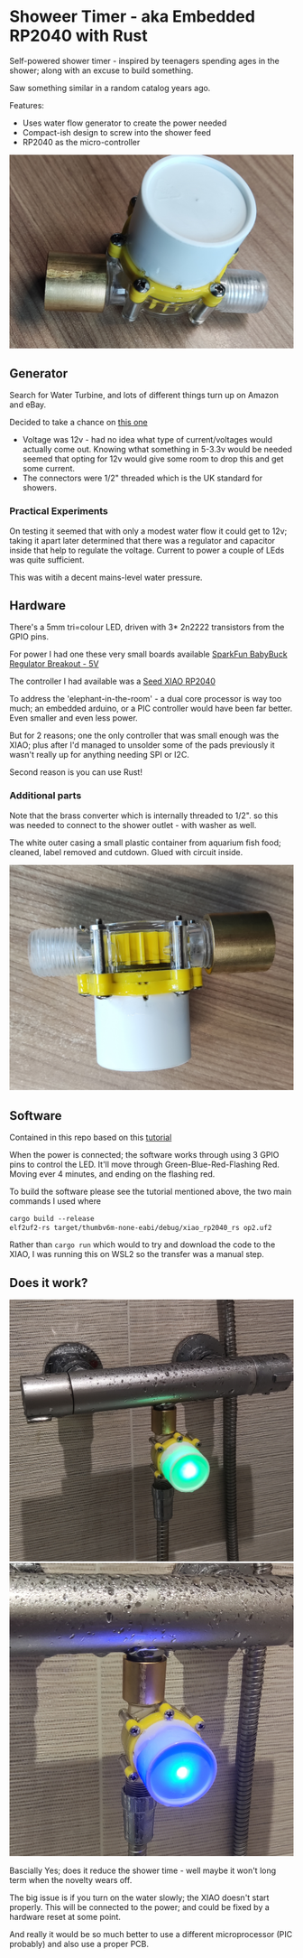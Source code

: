 # Showeer Timer - aka Embedded RP2040 with Rust

Self-powered shower timer - inspired by teenagers spending ages in the shower; along with an excuse to build something. 

Saw something similar in a random catalog years ago.

Features:

- Uses water flow generator to create the power needed
- Compact-ish design to screw into the shower feed
- RP2040 as the micro-controller

![](./_docs/IMG_20240318_081910.jpg)

## Generator

Search for Water Turbine, and lots of different things turn up on Amazon and eBay.

Decided to take a chance on [this one](https://www.amazon.co.uk/dp/B07WXK59MK?psc=1&ref=ppx_yo2ov_dt_b_product_details)

- Voltage was 12v - had no idea what type of current/voltages would actually come out. Knowing wthat something in 5-3.3v would be needed seemed that opting for 12v would give some room to drop this and get some current.
- The connectors were 1/2" threaded which is the UK standard for showers.

### Practical Experiments

On testing it seemed that with only a modest water flow it could get to 12v; taking it apart later determined that there was a regulator and capacitor inside that help to regulate the voltage.   Current to power a couple of LEds was quite sufficient.

This was witih a decent mains-level water pressure.



## Hardware

There's a 5mm tri=colour LED, driven with 3* 2n2222 transistors from the GPIO pins.

For power I had one these very small boards available [SparkFun BabyBuck Regulator Breakout - 5V](https://thepihut.com/products/sparkfun-babybuck-regulator-breakout-5v-ap63357?variant=42391014506691)

The controller I had available was a [Seed XIAO RP2040](https://thepihut.com/products/seeed-xiao-rp2040?variant=41181796335811)

To address the 'elephant-in-the-room' - a dual core processor is way too much; an embedded arduino, or a PIC controller would have been far better. Even smaller and even less power. 

But for 2 reasons; one the only controller that was small enough was the XIAO; plus after I'd managed to unsolder some of the pads previously it wasn't really up for anything needing SPI or I2C. 

Second reason is you can use Rust!

### Additional parts

Note that the brass converter which is internally threaded to 1/2".  so this was needed to connect to the shower outlet - with washer as well. 

The white outer casing a small plastic container from aquarium fish food; cleaned, label removed and cutdown. Glued with circuit inside. 

![](./_docs/IMG_20240318_081917.jpg)

## Software

Contained in this repo based on this [tutorial](https://tutoduino.fr/en/tutorials/programing-in-rust-the-xiao-rp2040-board/)

When the power is connected; the software works through using 3 GPIO pins to control the LED. It'll move through Green-Blue-Red-Flashing Red. Moving ever 4 minutes, and ending on the flashing red.

To build the software please see the tutorial mentioned above, the two main commands I used where

```
cargo build --release
elf2uf2-rs target/thumbv6m-none-eabi/debug/xiao_rp2040_rs op2.uf2
```

Rather than `cargo run` which would to try and download the code to the XIAO, I was running this on WSL2 so the transfer was a manual step.

## Does it work?

![](./_docs/IMG_20240318_082328.jpg)
![](./_docs/IMG_20240318_082603.jpg)

Bascially Yes; does it reduce the shower time - well maybe it won't long term when the novelty wears off. 

The big issue is if you turn on the water slowly; the XIAO doesn't start properly. This will be connected to the power; and could be fixed by a hardware reset at some point. 

And really it would be so much better to use a different microprocessor (PIC probably) and also use a proper PCB. 

